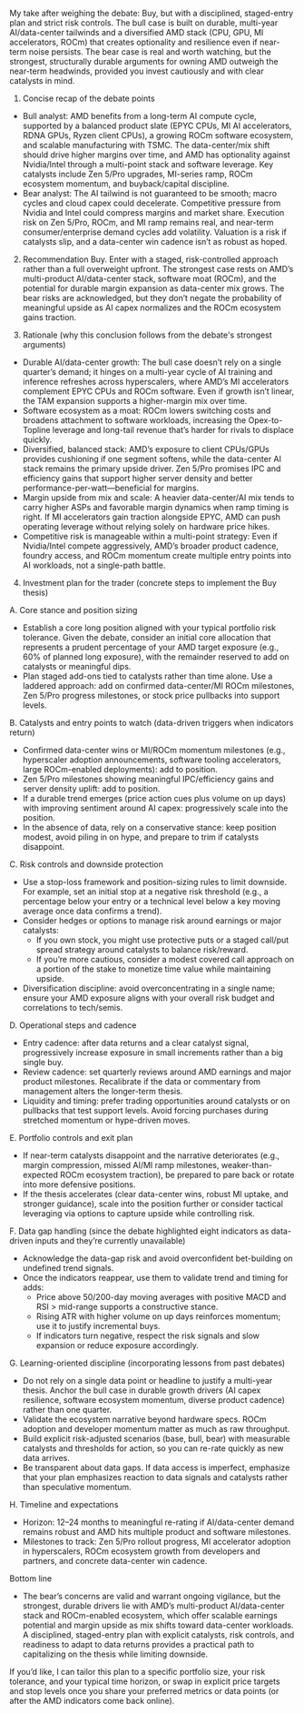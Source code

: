 My take after weighing the debate: Buy, but with a disciplined, staged-entry plan and strict risk controls. The bull case is built on durable, multi-year AI/data-center tailwinds and a diversified AMD stack (CPU, GPU, MI accelerators, ROCm) that creates optionality and resilience even if near-term noise persists. The bear case is real and worth watching, but the strongest, structurally durable arguments for owning AMD outweigh the near-term headwinds, provided you invest cautiously and with clear catalysts in mind.

1) Concise recap of the debate points
- Bull analyst: AMD benefits from a long-term AI compute cycle, supported by a balanced product slate (EPYC CPUs, MI AI accelerators, RDNA GPUs, Ryzen client CPUs), a growing ROCm software ecosystem, and scalable manufacturing with TSMC. The data-center/mix shift should drive higher margins over time, and AMD has optionality against Nvidia/Intel through a multi-point stack and software leverage. Key catalysts include Zen 5/Pro upgrades, MI-series ramp, ROCm ecosystem momentum, and buyback/capital discipline.
- Bear analyst: The AI tailwind is not guaranteed to be smooth; macro cycles and cloud capex could decelerate. Competitive pressure from Nvidia and Intel could compress margins and market share. Execution risk on Zen 5/Pro, ROCm, and MI ramp remains real, and near-term consumer/enterprise demand cycles add volatility. Valuation is a risk if catalysts slip, and a data-center win cadence isn’t as robust as hoped.

2) Recommendation
Buy. Enter with a staged, risk-controlled approach rather than a full overweight upfront. The strongest case rests on AMD’s multi-product AI/data-center stack, software moat (ROCm), and the potential for durable margin expansion as data-center mix grows. The bear risks are acknowledged, but they don’t negate the probability of meaningful upside as AI capex normalizes and the ROCm ecosystem gains traction.

3) Rationale (why this conclusion follows from the debate's strongest arguments)
- Durable AI/data-center growth: The bull case doesn’t rely on a single quarter’s demand; it hinges on a multi-year cycle of AI training and inference refreshes across hyperscalers, where AMD’s MI accelerators complement EPYC CPUs and ROCm software. Even if growth isn’t linear, the TAM expansion supports a higher-margin mix over time.
- Software ecosystem as a moat: ROCm lowers switching costs and broadens attachment to software workloads, increasing the Opex-to-Topline leverage and long-tail revenue that’s harder for rivals to displace quickly.
- Diversified, balanced stack: AMD’s exposure to client CPUs/GPUs provides cushioning if one segment softens, while the data-center AI stack remains the primary upside driver. Zen 5/Pro promises IPC and efficiency gains that support higher server density and better performance-per-watt—beneficial for margins.
- Margin upside from mix and scale: A heavier data-center/AI mix tends to carry higher ASPs and favorable margin dynamics when ramp timing is right. If MI accelerators gain traction alongside EPYC, AMD can push operating leverage without relying solely on hardware price hikes.
- Competitive risk is manageable within a multi-point strategy: Even if Nvidia/Intel compete aggressively, AMD’s broader product cadence, foundry access, and ROCm momentum create multiple entry points into AI workloads, not a single-path battle.

4) Investment plan for the trader (concrete steps to implement the Buy thesis)

A. Core stance and position sizing
- Establish a core long position aligned with your typical portfolio risk tolerance. Given the debate, consider an initial core allocation that represents a prudent percentage of your AMD target exposure (e.g., 60% of planned long exposure), with the remainder reserved to add on catalysts or meaningful dips.
- Plan staged add-ons tied to catalysts rather than time alone. Use a laddered approach: add on confirmed data-center/MI ROCm milestones, Zen 5/Pro progress milestones, or stock price pullbacks into support levels.

B. Catalysts and entry points to watch (data-driven triggers when indicators return)
- Confirmed data-center wins or MI/ROCm momentum milestones (e.g., hyperscaler adoption announcements, software tooling accelerators, large ROCm-enabled deployments): add to position.
- Zen 5/Pro milestones showing meaningful IPC/efficiency gains and server density uplift: add to position.
- If a durable trend emerges (price action cues plus volume on up days) with improving sentiment around AI capex: progressively scale into the position.
- In the absence of data, rely on a conservative stance: keep position modest, avoid piling in on hype, and prepare to trim if catalysts disappoint.

C. Risk controls and downside protection
- Use a stop-loss framework and position-sizing rules to limit downside. For example, set an initial stop at a negative risk threshold (e.g., a percentage below your entry or a technical level below a key moving average once data confirms a trend).
- Consider hedges or options to manage risk around earnings or major catalysts:
  - If you own stock, you might use protective puts or a staged call/put spread strategy around catalysts to balance risk/reward.
  - If you’re more cautious, consider a modest covered call approach on a portion of the stake to monetize time value while maintaining upside.
- Diversification discipline: avoid overconcentrating in a single name; ensure your AMD exposure aligns with your overall risk budget and correlations to tech/semis.

D. Operational steps and cadence
- Entry cadence: after data returns and a clear catalyst signal, progressively increase exposure in small increments rather than a big single buy.
- Review cadence: set quarterly reviews around AMD earnings and major product milestones. Recalibrate if the data or commentary from management alters the longer-term thesis.
- Liquidity and timing: prefer trading opportunities around catalysts or on pullbacks that test support levels. Avoid forcing purchases during stretched momentum or hype-driven moves.

E. Portfolio controls and exit plan
- If near-term catalysts disappoint and the narrative deteriorates (e.g., margin compression, missed AI/MI ramp milestones, weaker-than-expected ROCm ecosystem traction), be prepared to pare back or rotate into more defensive positions.
- If the thesis accelerates (clear data-center wins, robust MI uptake, and stronger guidance), scale into the position further or consider tactical leveraging via options to capture upside while controlling risk.

F. Data gap handling (since the debate highlighted eight indicators as data-driven inputs and they’re currently unavailable)
- Acknowledge the data-gap risk and avoid overconfident bet-building on undefined trend signals.
- Once the indicators reappear, use them to validate trend and timing for adds:
  - Price above 50/200-day moving averages with positive MACD and RSI > mid-range supports a constructive stance.
  - Rising ATR with higher volume on up days reinforces momentum; use it to justify incremental buys.
  - If indicators turn negative, respect the risk signals and slow expansion or reduce exposure accordingly.

G. Learning-oriented discipline (incorporating lessons from past debates)
- Do not rely on a single data point or headline to justify a multi-year thesis. Anchor the bull case in durable growth drivers (AI capex resilience, software ecosystem momentum, diverse product cadence) rather than one quarter.
- Validate the ecosystem narrative beyond hardware specs. ROCm adoption and developer momentum matter as much as raw throughput.
- Build explicit risk-adjusted scenarios (base, bull, bear) with measurable catalysts and thresholds for action, so you can re-rate quickly as new data arrives.
- Be transparent about data gaps. If data access is imperfect, emphasize that your plan emphasizes reaction to data signals and catalysts rather than speculative momentum.

H. Timeline and expectations
- Horizon: 12–24 months to meaningful re-rating if AI/data-center demand remains robust and AMD hits multiple product and software milestones.
- Milestones to track: Zen 5/Pro rollout progress, MI accelerator adoption in hyperscalers, ROCm ecosystem growth from developers and partners, and concrete data-center win cadence.

Bottom line
- The bear’s concerns are valid and warrant ongoing vigilance, but the strongest, durable drivers lie with AMD’s multi-product AI/data-center stack and ROCm-enabled ecosystem, which offer scalable earnings potential and margin upside as mix shifts toward data-center workloads. A disciplined, staged-entry plan with explicit catalysts, risk controls, and readiness to adapt to data returns provides a practical path to capitalizing on the thesis while limiting downside.

If you’d like, I can tailor this plan to a specific portfolio size, your risk tolerance, and your typical time horizon, or swap in explicit price targets and stop levels once you share your preferred metrics or data points (or after the AMD indicators come back online).